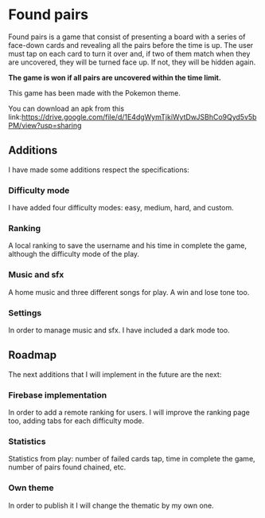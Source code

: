# Found pairs

Found pairs is a game that consist of presenting a board with a series of face-down cards and revealing all the pairs before the time is up. The user must tap on each card to turn it over and, if two of them match when they are uncovered, they will be turned face up. If not, they will be hidden again.

**The game is won if all pairs are uncovered within the time limit.**

This game has been made with the Pokemon theme.

You can download an apk from this link:<https://drive.google.com/file/d/1E4dgWymTjkiWytDwJSBhCo9Qyd5v5bPM/view?usp=sharing>

## Additions

I have made some additions respect the specifications:

### Difficulty mode

I have added four difficulty modes: easy, medium, hard, and custom.

### Ranking

A local ranking to save the username and his time in complete the game, although the difficulty mode of the play.

### Music and sfx

A home music and three different songs for play. A win and lose tone too. 

### Settings

In order to manage music and sfx. I have included a dark mode too.

## Roadmap

The next additions that I will implement in the future are the next:

### Firebase implementation

In order to add a remote ranking for users. I will improve the ranking page too, adding tabs for each difficulty mode.

### Statistics

Statistics from play: number of failed cards tap, time in complete the game, number of pairs found chained, etc.

### Own theme

In order to publish it I will change the thematic by my own one.
